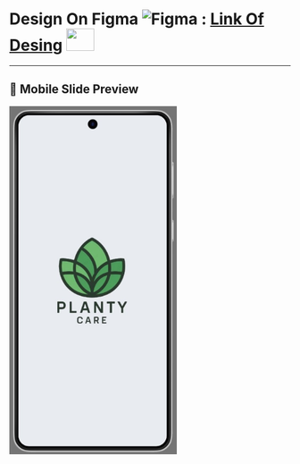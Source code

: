 # Design On Figma <img src="https://www.pngall.com/wp-content/uploads/13/Figma-Logo-PNG-Cutout.png" alt="Figma" width="40" height="40"> : [Link Of Desing](https://www.figma.com/design/TtRUpL2Nz74bueWwtUM6tt/UI---UX-Mobile-APP?node-id=2116-1763&t=TlAsUHHxCt2vpWkI-1) <img src="https://media.giphy.com/media/mBYkXvLxkHZFmqBHIC/giphy.gif" width=50px height=40px>

---

## 📱 Mobile Slide Preview

<img src="https://github.com/GeorgeHanyMilad/EELU-Graduation-Project/blob/master/UI%20&%20UX%20Design/PlantyCare%20App.jpg?raw=true" alt="Mobile Slide" width="300"/>
